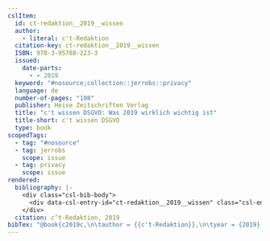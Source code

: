 ```yaml
---
cslItem:
  id: ct-redaktion__2019__wissen
  author:
    - literal: c't-Redaktion
  citation-key: ct-redaktion__2019__wissen
  ISBN: 978-3-95788-223-3
  issued:
    date-parts:
      - - 2019
  keyword: "#nosource;collection::jerrobs::privacy"
  language: de
  number-of-pages: "108"
  publisher: Heise Zeitschriften Verlag
  title: "c't wissen DSGVO: Was 2019 wirklich wichtig ist"
  title-short: c't wissen DSGVO
  type: book
scopedTags:
  - tag: "#nosource"
  - tag: jerrobs
    scope: issue
  - tag: privacy
    scope: issue
rendered:
  bibliography: |-
    <div class="csl-bib-body">
      <div data-csl-entry-id="ct-redaktion__2019__wissen" class="csl-entry">c’t-Redaktion 2019 <i>c’t wissen DSGVO: Was 2019 wirklich wichtig ist</i>. Heise Zeitschriften Verlag.</div>
    </div>
  citation: c’t-Redaktion, 2019
bibTex: "@book{c2019c,\n\tauthor = {{c't-Redaktion}},\n\tyear = {2019},\n\tpublisher = {Heise Zeitschriften Verlag},\n\ttitle = {c't wissen {DSGVO}: Was 2019 wirklich wichtig ist},\n}\n\n"
---
```

